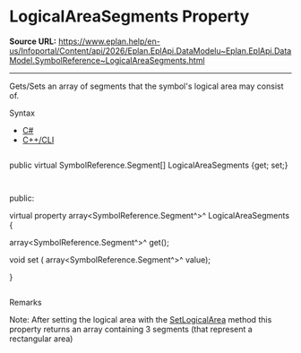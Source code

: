 # LogicalAreaSegments Property

**Source URL:** https://www.eplan.help/en-us/Infoportal/Content/api/2026/Eplan.EplApi.DataModelu~Eplan.EplApi.DataModel.SymbolReference~LogicalAreaSegments.html

---

Gets/Sets an array of segments that the symbol's logical area may consist of.

Syntax

- [C#](#i-syntax-CS)
- [C++/CLI](#i-syntax-CPP2005)

```
```
public virtual SymbolReference.Segment[] LogicalAreaSegments {get; set;}
```
```

```
```
public:

virtual property array<SymbolReference.Segment^>^ LogicalAreaSegments {

   array<SymbolReference.Segment^>^ get();

   void set (    array<SymbolReference.Segment^>^ value);

}
```
```

Remarks

Note: After setting the logical area with the [SetLogicalArea](Eplan.EplApi.DataModelu~Eplan.EplApi.DataModel.SymbolReference~SetLogicalArea.html) method this property returns an array containing 3 segments (that represent a rectangular area)
